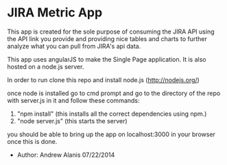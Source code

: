 JIRA Metric App
=============

This app is created for the sole purpose of consuming the JIRA API using the API link you provide and providing nice tables and charts to further analyze what you can pull from JIRA's api data.

This app uses angularJS to make the Single Page application.  It is also hosted on a node.js server.

In order to run clone this repo and install node.js (http://nodejs.org/)

once node is installed go to cmd prompt and go to the directory of the repo with server.js in it and follow these commands:

1. "npm install"  (this installs all the correct dependencies using npm.)
2. "node server.js" (this starts the server)

you should be able to bring up the app on localhost:3000 in your browser once this is done.


* Author: Andrew Alanis 07/22/2014
